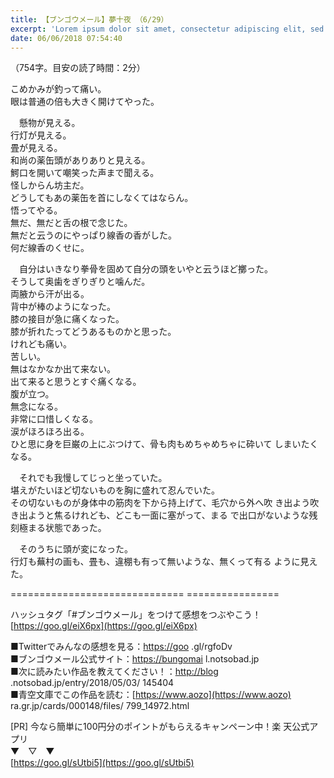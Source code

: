```yaml
---
title: 【ブンゴウメール】夢十夜 （6/29）
excerpt: 'Lorem ipsum dolor sit amet, consectetur adipiscing elit, sed do eiusmod tempor incididunt ut labore et dolore magna aliqua. Praesent elementum facilisis leo vel fringilla est ullamcorper eget. At imperdiet dui accumsan sit amet nulla facilisi morbi tempus.'
date: 06/06/2018 07:54:40
---
```


（754字。目安の読了時間：2分）

  
こめかみが釣って痛い。  
眼は普通の倍も大きく開けてやった。

  
　懸物が見える。  
行灯が見える。  
畳が見える。  
和尚の薬缶頭がありありと見える。  
鰐口を開いて嘲笑った声まで聞える。  
怪しからん坊主だ。  
どうしてもあの薬缶を首にしなくてはならん。  
悟ってやる。  
無だ、無だと舌の根で念じた。  
無だと云うのにやっぱり線香の香がした。  
何だ線香のくせに。

  
　自分はいきなり拳骨を固めて自分の頭をいやと云うほど擲った。  
そうして奥歯をぎりぎりと噛んだ。  
両腋から汗が出る。  
背中が棒のようになった。  
膝の接目が急に痛くなった。  
膝が折れたってどうあるものかと思った。  
けれども痛い。  
苦しい。  
無はなかなか出て来ない。  
出て来ると思うとすぐ痛くなる。  
腹が立つ。  
無念になる。  
非常に口惜しくなる。  
涙がほろほろ出る。  
ひと思に身を巨巌の上にぶつけて、骨も肉もめちゃめちゃに砕いて しまいたくなる。

  
　それでも我慢してじっと坐っていた。  
堪えがたいほど切ないものを胸に盛れて忍んでいた。  
その切ないものが身体中の筋肉を下から持上げて、毛穴から外へ吹 き出よう吹き出ようと焦るけれども、どこも一面に塞がって、まる で出口がないような残刻極まる状態であった。

  
　そのうちに頭が変になった。  
行灯も蕪村の画も、畳も、違棚も有って無いような、無くって有る ように見えた。

\============================== ================

ハッシュタグ「#ブンゴウメール」をつけて感想をつぶやこう！ [https://goo.gl/eiX6px](https://goo.gl/eiX6px)

■Twitterでみんなの感想を見る：[https://goo](https://goo) .gl/rgfoDv  
■ブンゴウメール公式サイト：[https://bungomai](https://bungomai) l.notsobad.jp  
■次に読みたい作品を教えてください！：[http://blog](http://blog) .notsobad.jp/entry/2018/05/03/ 145404  
■青空文庫でこの作品を読む：[https://www.aozo](https://www.aozo) ra.gr.jp/cards/000148/files/ 799\_14972.html

\[PR\] 今なら簡単に100円分のポイントがもらえるキャンペーン中！楽 天公式アプリ  
▼　▽　▼  
[https://goo.gl/sUtbi5](https://goo.gl/sUtbi5)